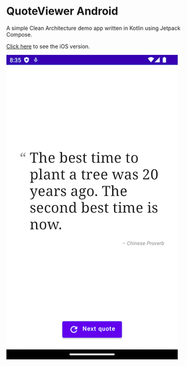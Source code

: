 # QuoteViewer Android

A simple Clean Architecture demo app written in Kotlin using Jetpack Compose.

[Click here](https://github.com/andreashaese/cleanarch-ios) to see the iOS version.

![Image](doc/quoteviewer-andoid.png)

